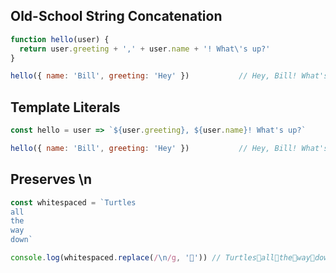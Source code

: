 ## Old-School String Concatenation
```js
function hello(user) {
  return user.greeting + ',' + user.name + '! What\'s up?'
}

hello({ name: 'Bill', greeting: 'Hey' })           // Hey, Bill! What's up?
```

## Template Literals
```js
const hello = user => `${user.greeting}, ${user.name}! What's up?`

hello({ name: 'Bill', greeting: 'Hey' })           // Hey, Bill! What's up?
```

## Preserves \\n
```js
const whitespaced = `Turtles
all
the
way
down`

console.log(whitespaced.replace(/\n/g, '💩')) // Turtles💩all💩the💩way💩down
```
